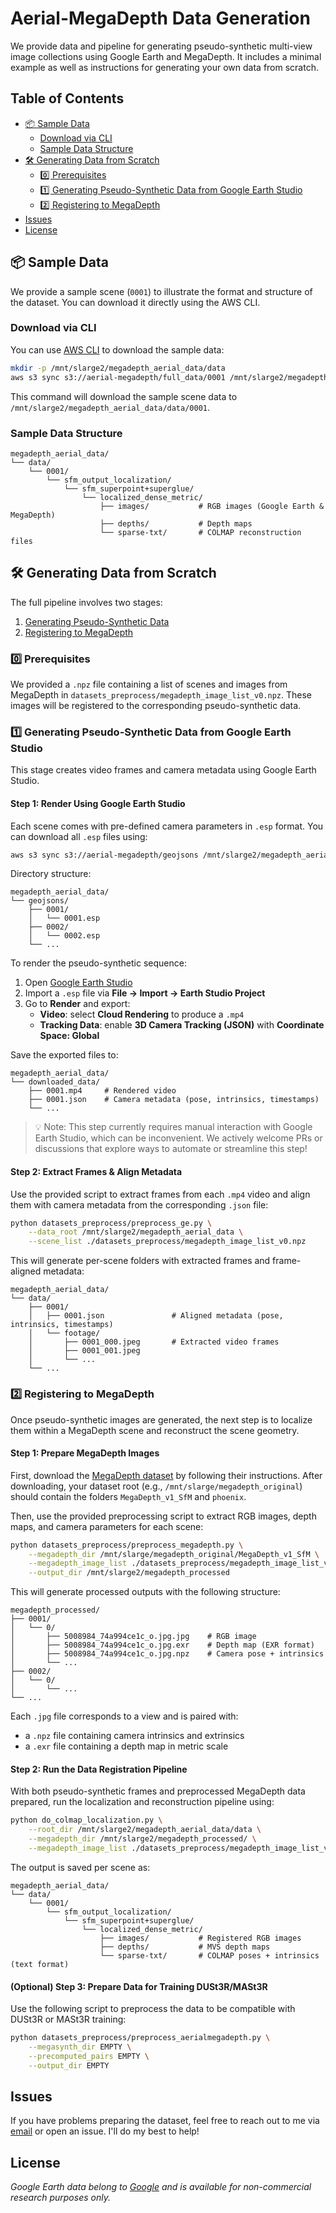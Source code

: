 # Aerial-MegaDepth Data Generation

We provide data and pipeline for generating pseudo-synthetic multi-view image collections using Google Earth and MegaDepth. It includes a minimal example as well as instructions for generating your own data from scratch.

## Table of Contents
  - [📦 Sample Data](#-sample-data)
    - [Download via CLI](#download-via-cli)
    - [Sample Data Structure](#sample-data-structure)
  - [🛠️ Generating Data from Scratch](#️-generating-data-from-scratch)
    - [0️⃣ Prerequisites](#0️⃣-prerequisites)
    - [1️⃣ Generating Pseudo-Synthetic Data from Google Earth Studio](#1️⃣-generating-pseudo-synthetic-data-from-google-earth-studio)
    - [2️⃣ Registering to MegaDepth](#2️⃣-registering-to-megadepth)
  - [Issues](#issues)
  - [License](#license)


## 📦 Sample Data

We provide a sample scene (`0001`) to illustrate the format and structure of the dataset. You can download it directly using the AWS CLI.

### Download via CLI

You can use [AWS CLI](https://aws.amazon.com/cli/) to download the sample data:

```bash
mkdir -p /mnt/slarge2/megadepth_aerial_data/data
aws s3 sync s3://aerial-megadepth/full_data/0001 /mnt/slarge2/megadepth_aerial_data/data/0001
```
This command will download the sample scene data to `/mnt/slarge2/megadepth_aerial_data/data/0001`.

### Sample Data Structure

```
megadepth_aerial_data/
└── data/
    └── 0001/
        └── sfm_output_localization/
            └── sfm_superpoint+superglue/
                └── localized_dense_metric/
                    ├── images/           # RGB images (Google Earth & MegaDepth)
                    ├── depths/           # Depth maps
                    └── sparse-txt/       # COLMAP reconstruction files
```

## 🛠️ Generating Data from Scratch

The full pipeline involves two stages:

1. [Generating Pseudo-Synthetic Data](#1-generating-pseudo-synthetic-data)  
2. [Registering to MegaDepth](#2-registering-to-megadepth)

### 0️⃣ Prerequisites
We provided a `.npz` file containing a list of scenes and images from MegaDepth in `datasets_preprocess/megadepth_image_list_v0.npz`. These images will be registered to the corresponding pseudo-synthetic data.

### 1️⃣ Generating Pseudo-Synthetic Data from Google Earth Studio

This stage creates video frames and camera metadata using Google Earth Studio.

#### Step 1: Render Using Google Earth Studio

Each scene comes with pre-defined camera parameters in `.esp` format. You can download all `.esp` files using:

```bash
aws s3 sync s3://aerial-megadepth/geojsons /mnt/slarge2/megadepth_aerial_data/geojsons
```

Directory structure:

```
megadepth_aerial_data/
└── geojsons/
    ├── 0001/
    │   └── 0001.esp
    ├── 0002/
    │   └── 0002.esp
    └── ...
```

To render the pseudo-synthetic sequence:

1. Open [Google Earth Studio](https://earth.google.com/studio/)
2. Import a `.esp` file via **File → Import → Earth Studio Project**
3. Go to **Render** and export:
   - **Video**: select **Cloud Rendering** to produce a `.mp4`
   - **Tracking Data**: enable **3D Camera Tracking (JSON)** with **Coordinate Space: Global**

Save the exported files to:

```
megadepth_aerial_data/
└── downloaded_data/
    ├── 0001.mp4     # Rendered video
    ├── 0001.json    # Camera metadata (pose, intrinsics, timestamps)
    └── ...
```

> 💡 Note: This step currently requires manual interaction with Google Earth Studio, which can be inconvenient. We actively welcome PRs or discussions that explore ways to automate or streamline this step!

#### Step 2: Extract Frames & Align Metadata

Use the provided script to extract frames from each `.mp4` video and align them with camera metadata from the corresponding `.json` file:

```bash
python datasets_preprocess/preprocess_ge.py \
    --data_root /mnt/slarge2/megadepth_aerial_data \
    --scene_list ./datasets_preprocess/megadepth_image_list_v0.npz
```

This will generate per-scene folders with extracted frames and frame-aligned metadata:

```
megadepth_aerial_data/
└── data/
    ├── 0001/
    │   ├── 0001.json               # Aligned metadata (pose, intrinsics, timestamps)
    │   └── footage/
    │       ├── 0001_000.jpeg       # Extracted video frames
    │       ├── 0001_001.jpeg
    │       └── ...
    └── ...
```


### 2️⃣ Registering to MegaDepth

Once pseudo-synthetic images are generated, the next step is to localize them within a MegaDepth scene and reconstruct the scene geometry.

#### Step 1: Prepare MegaDepth Images

First, download the [MegaDepth dataset](https://www.cs.cornell.edu/projects/megadepth/) by following their instructions. After downloading, your dataset root (e.g., `/mnt/slarge/megadepth_original`) should contain the folders `MegaDepth_v1_SfM` and `phoenix`.

Then, use the provided preprocessing script to extract RGB images, depth maps, and camera parameters for each scene:

```bash
python datasets_preprocess/preprocess_megadepth.py \
    --megadepth_dir /mnt/slarge/megadepth_original/MegaDepth_v1_SfM \
    --megadepth_image_list ./datasets_preprocess/megadepth_image_list_v0.npz \
    --output_dir /mnt/slarge2/megadepth_processed
```

This will generate processed outputs with the following structure:

```text
megadepth_processed/
├── 0001/
│   └── 0/
│       ├── 5008984_74a994ce1c_o.jpg.jpg    # RGB image
│       ├── 5008984_74a994ce1c_o.jpg.exr    # Depth map (EXR format)
│       ├── 5008984_74a994ce1c_o.jpg.npz    # Camera pose + intrinsics
│       └── ...
├── 0002/
│   └── 0/
│       └── ...
└── ...
```

Each `.jpg` file corresponds to a view and is paired with:
- a `.npz` file containing camera intrinsics and extrinsics
- a `.exr` file containing a depth map in metric scale


#### Step 2: Run the Data Registration Pipeline

With both pseudo-synthetic frames and preprocessed MegaDepth data prepared, run the localization and reconstruction pipeline using:

```bash
python do_colmap_localization.py \
    --root_dir /mnt/slarge2/megadepth_aerial_data/data \
    --megadepth_dir /mnt/slarge2/megadepth_processed/ \
    --megadepth_image_list ./datasets_preprocess/megadepth_image_list_v0.npz
```

The output is saved per scene as:

```
megadepth_aerial_data/
└── data/
    └── 0001/
        └── sfm_output_localization/
            └── sfm_superpoint+superglue/
                └── localized_dense_metric/
                    ├── images/           # Registered RGB images
                    ├── depths/           # MVS depth maps
                    └── sparse-txt/       # COLMAP poses + intrinsics (text format)
```

#### (Optional) Step 3: Prepare Data for Training DUSt3R/MASt3R

Use the following script to preprocess the data to be compatible with DUSt3R or MASt3R training:

```bash
python datasets_preprocess/preprocess_aerialmegadepth.py \
    --megasynth_dir EMPTY \
    --precomputed_pairs EMPTY \
    --output_dir EMPTY
```

## Issues
If you have problems preparing the dataset, feel free to reach out to me via [email](mailto:kvuong@andrew.cmu.edu) or open an issue. I'll do my best to help!

## License
*Google Earth data belong to [Google](https://www.google.com/earth/studio/faq/) and is available for non-commercial research purposes only.*